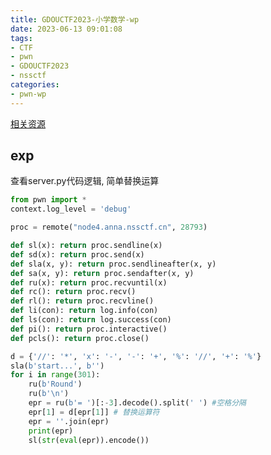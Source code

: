 ```yaml
---
title: GDOUCTF2023-小学数学-wp
date: 2023-06-13 09:01:08
tags:
- CTF
- pwn
- GDOUCTF2023
- nssctf
categories:
- pwn-wp
---
```

[相关资源](https://github.com/Antel0p3/Antel0p3.github.io/blob/main/2023/06/13/GDOUCTF2023-easymath-wp)

## exp
查看server.py代码逻辑, 简单替换运算
```python
from pwn import *
context.log_level = 'debug'

proc = remote("node4.anna.nssctf.cn", 28793)

def sl(x): return proc.sendline(x)
def sd(x): return proc.send(x)
def sla(x, y): return proc.sendlineafter(x, y)
def sa(x, y): return proc.sendafter(x, y)
def ru(x): return proc.recvuntil(x)
def rc(): return proc.recv()
def rl(): return proc.recvline()
def li(con): return log.info(con)
def ls(con): return log.success(con)
def pi(): return proc.interactive()
def pcls(): return proc.close()

d = {'//': '*', 'x': '-', '-': '+', '%': '//', '+': '%'}
sla(b'start...', b'')
for i in range(301):
    ru(b'Round')
    ru(b'\n')
    epr = ru(b'= ')[:-3].decode().split(' ') #空格分隔
    epr[1] = d[epr[1]] # 替换运算符
    epr = ''.join(epr)
    print(epr)
    sl(str(eval(epr)).encode())
```